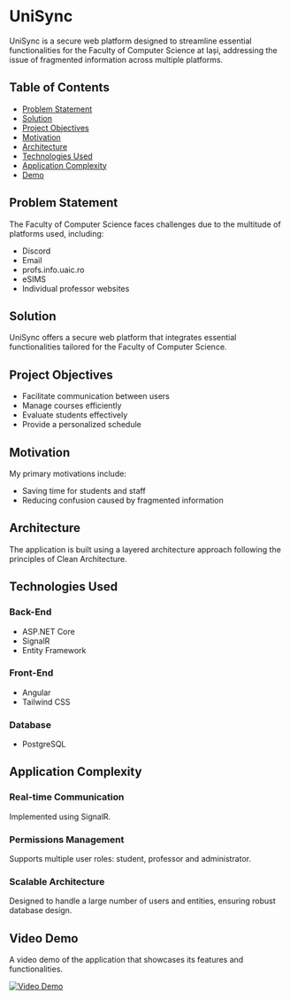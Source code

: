 # UniSync

UniSync is a secure web platform designed to streamline essential functionalities for the Faculty of Computer Science at Iași, addressing the issue of fragmented information across multiple platforms.

## Table of Contents

- [Problem Statement](#problem-statement)
- [Solution](#solution)
- [Project Objectives](#project-objectives)
- [Motivation](#motivation)
- [Architecture](#architecture)
- [Technologies Used](#technologies-used)
- [Application Complexity](#application-complexity)
- [Demo](#video-demo)

## Problem Statement

The Faculty of Computer Science faces challenges due to the multitude of platforms used, including:
- Discord
- Email
- profs.info.uaic.ro
- eSIMS
- Individual professor websites

## Solution

UniSync offers a secure web platform that integrates essential functionalities tailored for the Faculty of Computer Science.

## Project Objectives

- Facilitate communication between users
- Manage courses efficiently
- Evaluate students effectively
- Provide a personalized schedule

## Motivation

My primary motivations include:
- Saving time for students and staff
- Reducing confusion caused by fragmented information

## Architecture

The application is built using a layered architecture approach following the principles of Clean Architecture.

## Technologies Used

### Back-End
- ASP.NET Core
- SignalR
- Entity Framework

### Front-End
- Angular
- Tailwind CSS

### Database
- PostgreSQL

## Application Complexity

### Real-time Communication
Implemented using SignalR.

### Permissions Management
Supports multiple user roles: student, professor and administrator.

### Scalable Architecture
Designed to handle a large number of users and entities, ensuring robust database design.

## Video Demo

A video demo of the application that showcases its features and functionalities.

[![Video Demo](https://img.youtube.com/vi/B80sFEBWsM0/0.jpg)](https://youtu.be/B80sFEBWsM0)


